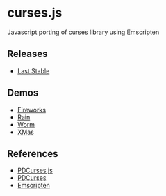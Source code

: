 curses.js
=========

Javascript porting of curses library using Emscripten

## Releases
* [Last Stable](https://github.com/mad4j/curses.js/releases)

## Demos

* [Fireworks](http://mad4j.github.io/curses.js/firework.html)
* [Rain](http://mad4j.github.io/curses.js/rain.html)
* [Worm](http://mad4j.github.io/curses.js/worm.html)
* [XMas](http://mad4j.github.io/curses.js/xmas.html)

## References
* [PDCurses.js](https://github.com/coolwanglu/PDCurses.js)
* [PDCurses](http://pdcurses.sourceforge.net/)
* [Emscripten](https://github.com/kripken/emscripten/wiki)
